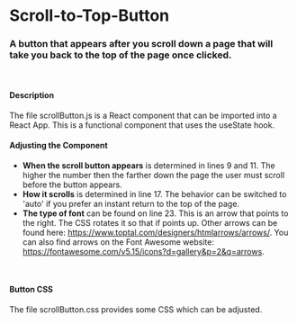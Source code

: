 # Scroll-to-Top-Button
### A button that appears after you scroll down a page that will take you back to the top of the page once clicked.
<br>

#### Description
The file scrollButton.js is a React component that can be imported into a React App. This is a functional component that uses the useState hook.
<br>
 
#### Adjusting the Component
* **When the scroll button appears** is determined in lines 9 and 11. The higher the number then the farther down the page the user must scroll before the button appears.
* **How it scrolls** is determined in line 17. The behavior can be switched to 'auto' if you prefer an instant return to the top of the page.
* **The type of font** can be found on line 23. This is an arrow that points to the right. The CSS rotates it so that if points up. Other arrows can be found here: https://www.toptal.com/designers/htmlarrows/arrows/. You can also find arrows on the Font Awesome website: https://fontawesome.com/v5.15/icons?d=gallery&p=2&q=arrows.
<br>

#### Button CSS
The file scrollButton.css provides some CSS which can be adjusted.
